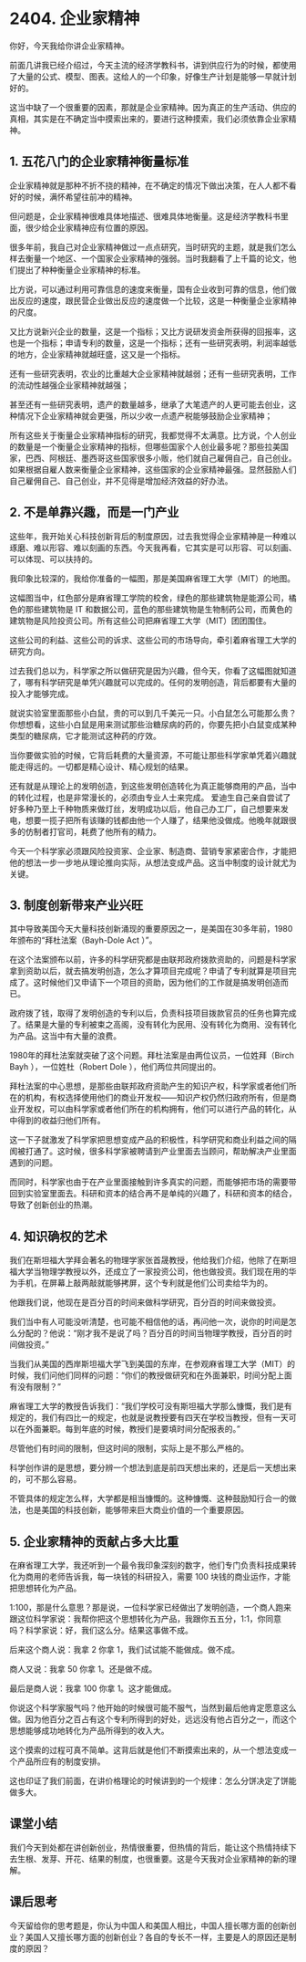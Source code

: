# 2404. 企业家精神
你好，今天我给你讲企业家精神。

前面几讲我已经介绍过，今天主流的经济学教科书，讲到供应行为的时候，都使用了大量的公式、模型、图表。这给人的一个印象，好像生产计划是能够一早就计划好的。

这当中缺了一个很重要的因素，那就是企业家精神。因为真正的生产活动、供应的真相，其实是在不确定当中摸索出来的，要进行这种摸索，我们必须依靠企业家精神。

## 1. 五花八门的企业家精神衡量标准
企业家精神就是那种不折不挠的精神，在不确定的情况下做出决策，在人人都不看好的时候，满怀希望往前冲的精神。

但问题是，企业家精神很难具体地描述、很难具体地衡量。这是经济学教科书里面，很少给企业家精神应有位置的原因。

很多年前，我自己对企业家精神做过一点点研究，当时研究的主题，就是我们怎么样去衡量一个地区、一个国家企业家精神的强弱。当时我翻看了上千篇的论文，他们提出了种种衡量企业家精神的标准。

比方说，可以通过利用可靠信息的速度来衡量，国有企业收到可靠的信息，他们做出反应的速度，跟民营企业做出反应的速度做一个比较，这是一种衡量企业家精神的尺度。

又比方说新兴企业的数量，这是一个指标；又比方说研发资金所获得的回报率，这也是一个指标；申请专利的数量，这是一个指标；还有一些研究表明，利润率越低的地方，企业家精神就越旺盛，这又是一个指标。

还有一些研究表明，农业的比重越大企业家精神就越弱；还有一些研究表明，工作的流动性越强企业家精神就越强；

甚至还有一些研究表明，遗产的数量越多，继承了大笔遗产的人更可能去创业，这种情况下企业家精神就会更强，所以少收一点遗产税能够鼓励企业家精神；

所有这些关于衡量企业家精神指标的研究，我都觉得不太满意。比方说，个人创业的数量是一个衡量企业家精神的指标，但哪些国家个人创业最多呢？那些拉美国家，巴西、阿根廷、墨西哥这些国家很多小贩，他们就自己雇佣自己，自己创业。如果根据自雇人数来衡量企业家精神，这些国家的企业家精神最强。显然鼓励人们自己雇佣自己、自己创业，并不见得是增加经济效益的好办法。

## 2. 不是单靠兴趣，而是一门产业
这些年，我开始关心科技创新背后的制度原因，过去我觉得企业家精神是一种难以琢磨、难以形容、难以刻画的东西。今天我再看，它其实是可以形容、可以刻画、可以体现、可以扶持的。

我印象比较深的，我给你准备的一幅图，那是美国麻省理工大学（MIT）的地图。

这幅图当中，红色部分是麻省理工学院的校舍，绿色的那些建筑物是能源公司，橘色的那些建筑物是 IT 和数据公司，蓝色的那些建筑物是生物制药公司，而黄色的建筑物是风险投资公司。所有这些公司把麻省理工大学（MIT）团团围住。

这些公司的利益、这些公司的诉求、这些公司的市场导向，牵引着麻省理工大学的研究方向。

过去我们总以为，科学家之所以做研究是因为兴趣，但今天，你看了这幅图就知道了，哪有科学研究是单凭兴趣就可以完成的。任何的发明创造，背后都要有大量的投入才能够完成。

就说实验室里面那些小白鼠，贵的可以到几千美元一只。小白鼠怎么可能那么贵？你想想看，这些小白鼠是用来测试那些治糖尿病的药的，你要先把小白鼠变成某种类型的糖尿病，它才能测试这种药的疗效。

当你要做实验的时候，它背后耗费的大量资源，不可能让那些科学家单凭着兴趣就能走得远的。一切都是精心设计、精心规划的结果。

还有就是从理论上的发明创造，到这些发明创造转化为真正能够商用的产品，当中的转化过程，也是非常漫长的，必须由专业人士来完成。
爱迪生自己亲自尝试了好多种乃至上千种物质来做灯丝，发明成功以后，他自己办工厂，自己想要来发电，想要一揽子把所有该赚的钱都由他一个人赚了，结果他没做成。他晚年就跟很多的仿制者打官司，耗费了他所有的精力。

今天一个科学家必须跟风险投资家、企业家、制造商、营销专家紧密合作，才能把他的想法一步一步地从理论推向实际，从想法变成产品。这当中制度的设计就尤为关键。

## 3. 制度创新带来产业兴旺
其中导致美国今天大量科技创新涌现的重要原因之一，是美国在30多年前，1980年颁布的“拜杜法案（Bayh-Dole Act ）”。

在这个法案颁布以前，许多的科学研究都是由联邦政府拨款资助的，问题是科学家拿到资助以后，就去搞发明创造，怎么才算项目完成呢？申请了专利就算是项目完成了。这时候他们又申请下一个项目的资助，因为他们的工作就是搞发明创造而已。

政府拨了钱，取得了发明创造的专利以后，负责科技项目拨款官员的任务也算完成了。结果是大量的专利被束之高阁，没有转化为民用、没有转化为商用、没有转化为产品。这当中有大量的浪费。

1980年的拜杜法案就突破了这个问题。拜杜法案是由两位议员，一位姓拜（Birch Bayh ），一位姓杜（Robert Dole ），他们两位共同提出的。

拜杜法案的中心思想，是那些由联邦政府资助产生的知识产权，科学家或者他们所在的机构，有权选择使用他们的商业开发权——知识产权仍然归政府所有，但是商业开发权，可以由科学家或者他们所在的机构拥有，他们可以进行产品的转化，从中得到的收益归他们所有。

这一下子就激发了科学家把思想变成产品的积极性，科学研究和商业利益之间的隔阂被打通了。这时候，很多科学家被聘请到产业里面去当顾问，帮助解决产业里面遇到的问题。

而同时，科学家也由于在产业里面接触到许多真实的问题，而能够把市场的需要带回到实验室里面去。科研和资本的结合再不是单纯的兴趣了，科研和资本的结合，导致了创新创业的热潮。

## 4. 知识确权的艺术
我们在斯坦福大学拜会著名的物理学家张首晟教授，他给我们介绍，他除了在斯坦福大学当物理学教授以外，还成立了一家投资公司，他也做投资。我们现在用的华为手机，在屏幕上敲两敲就能够拷屏，这个专利就是他们公司卖给华为的。

他跟我们说，他现在是百分百的时间来做科学研究，百分百的时间来做投资。

我们当中有人可能没听清楚，也可能不相信他的话，再问他一次，说你的时间是怎么分配的？他说：“刚才我不是说了吗？百分百的时间当物理学教授，百分百的时间做投资。”

当我们从美国的西岸斯坦福大学飞到美国的东岸，在参观麻省理工大学（MIT）的时候，我们问他们同样的问题：“你们的教授做研究和在外面兼职，时间分配上面有没有限制？”

麻省理工大学的教授告诉我们：“我们学校可没有斯坦福大学那么慷慨，我们是有规定的，我们有四比一的规定，也就是说教授要有四天在学校当教授，但有一天可以在外面兼职。每到年底的时候，教授们是要填时间分配报表的。”

尽管他们有时间的限制，但这时间的限制，实际上是不那么严格的。

科学创作讲的是思想，要分辨一个想法到底是前四天想出来的，还是后一天想出来的，可不那么容易。

不管具体的规定怎么样，大学都是相当慷慨的。这种慷慨、这种鼓励知行合一的做法，也是美国的科技创新，能够带来巨大商业价值的一个重要原因。

## 5. 企业家精神的贡献占多大比重
在麻省理工大学，我还听到一个最令我印象深刻的数字，他们专门负责科技成果转化为商用的老师告诉我，每一块钱的科研投入，需要 100 块钱的商业运作，才能把思想转化为产品。

1:100，那是什么意思？那是说，一位科学家已经做出了发明创造，一个商人跑来跟这位科学家说：我帮你把这个思想转化为产品，我跟你五五分，1:1，你同意吗？科学家说：好，我们这么分。结果这事做不成。

后来这个商人说：我拿 2 你拿 1，我们试试能不能做成。做不成。

商人又说：我拿 50 你拿 1。还是做不成。

最后是商人说：我拿 100 你拿 1。这才能做成。

你说这个科学家服气吗？他开始的时候很可能不服气，当然到最后他肯定愿意这么做。因为他百分之百占有这个专利所得到的好处，远远没有他占百分之一，而这个思想能够成功地转化为产品所得到的收入大。

这个摸索的过程可真不简单。这背后就是他们不断摸索出来的，从一个想法变成一个产品所应有的制度安排。

这也印证了我们前面，在讲价格理论的时候讲到的一个规律：怎么分饼决定了饼能做多大。

## 课堂小结
我们今天到处都在讲创新创业，热情很重要，但热情的背后，能让这个热情持续下去生根、发芽、开花、结果的制度，也很重要。这是今天我对企业家精神的新的理解。

## 课后思考
今天留给你的思考题是，你认为中国人和美国人相比，中国人擅长哪方面的创新创业？美国人又擅长哪方面的创新创业？各自的专长不一样，主要是人的原因还是制度的原因？